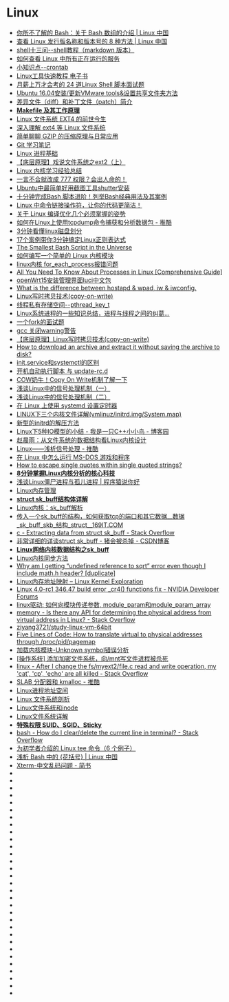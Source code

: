 # Linux

*   [你所不了解的 Bash：关于 Bash 数组的介绍 | Linux 中国](https://mp.weixin.qq.com/s?__biz=MjM5NjQ4MjYwMQ==&mid=2664611625&idx=2&sn=3972c9c37c35feade483a6d217a691af&chksm=bdce846f8ab90d793a14da241cd320e04932320287b95c6c7f4d965f0a96dd9bb567a35c1362&mpshare=1&scene=23&srcid=0715VvYjkiRJyhosbgVaD6bo#rd)
*   [查看 Linux 发行版名称和版本号的 8 种方法 | Linux 中国](https://mp.weixin.qq.com/s?__biz=MjM5NjQ4MjYwMQ==&mid=2664610995&idx=1&sn=41b2af8ee8948a9ed69148a7d1d0c541&chksm=bdce87f58ab90ee38939bda56450c0ce7a3f59e82a99c655bea83b9a833ec86b9704ac3c3ae1&scene=0&ascene=7&devicetype=android-26&version=26060240&nettype=cmnet&abtest_cookie=BAABAAoACwAMAA0ABQA%2Bix4Ad4seAJaMHgBijR4APY4eAAAA&lang=zh_CN&pass_ticket=lsjKFFYwhPwYFJd2s14tuElFIajYhp0%2B2j9cB4nMURB%2BfNstjV18jIrVHLCtPI3z&wx_header=1)
*   [shell十三问--shell教程（markdown 版本）](https://github.com/wzb56/13_questions_of_shell)
*   [如何查看 Linux 中所有正在运行的服务](https://linux.cn/article-9918-1.html)
*   [小知识点--crontab](http://www.cnblogs.com/qiyeboy/p/9464262.html)
*   [Linux工具快速教程 电子书](https://linuxtools-rst.readthedocs.io/zh_CN/latest/index.html)
*   [月薪上万才会考的 24 道Linux Shell 脚本面试题](https://mp.weixin.qq.com/s?__biz=MzI4MDEwNzAzNg==&mid=2649444706&idx=1&sn=e96603a22a104933834b01d5fad13882&chksm=f3a27011c4d5f9074c91bb3f8b76e9a620be2f01b37136b1c8a56cee9c99a53e0d6bc37bb80c&mpshare=1&scene=23&srcid=0803uR0yQxj38XZhmNf0BJwZ#rd)
*   [Ubuntu 16.04安装/更新VMware tools&设置共享文件夹方法](https://blog.csdn.net/wkw1125/article/details/53946371)
*   [差异文件（diff）和补丁文件（patch）简介](https://linux.cn/article-10005-1.html)
*   [**Makefile 及其工作原理**](https://linux.cn/article-10001-1.html?utm_source=tuicool&utm_medium=referral)
*   [Linux 文件系统 EXT4 的前世今生](https://www.oschina.net/translate/introduction-ext4-filesystem)
*   [深入理解 ext4 等 Linux 文件系统](https://mp.weixin.qq.com/s?__biz=MzAxODI5ODMwOA==&mid=2666542848&idx=1&sn=329ba5ea024a6b27600ffe280b52cd02&chksm=80dcf3abb7ab7abdf123388514656dede3dd75725160947f9e06e6ae277971d473f3622b5914&mpshare=1&scene=23&srcid=0914ChLw8NlLioWLgXip38FY#rd)
*   [简单聊聊 GZIP 的压缩原理与日常应用](https://github.com/rccoder/blog/issues/32?utm_source=tuicool&utm_medium=referral)
*   [Git 学习笔记](http://www.ppbibo.info/?p=354)
*   [Linux 进程基础](https://mp.weixin.qq.com/s?__biz=MzAxODI5ODMwOA==&mid=2666542882&idx=2&sn=f8a2ce32d9309425884e477457c4216d&chksm=80dcf389b7ab7a9f38d5a5c03c006e4771838e901b088297f93985a7b2ccbe0bd9dfaae5be11&mpshare=1&scene=23&srcid=09208B1FbTVhkKgAcv3wRas8#rd)
*   [【底层原理】戏说文件系统之ext2（上）](https://mp.weixin.qq.com/s?__biz=MzIwNTc4NTEwOQ==&mid=2247485761&idx=1&sn=65b709f060444db199420e1f6b24d31c&chksm=972ad83ba05d512d0a53001b9a84269a3ddfef13cc7a8eef060735f5ffabb63b9712a1fb8e1e&mpshare=1&scene=23&srcid=0920seDYTZekH7QWpq50AAzF#rd)
*   [Linux 内核学习经验总结](https://mp.weixin.qq.com/s?__biz=MzA3OTgyMDcwNg==&mid=2650635730&idx=1&sn=af05930e99412f34b714f4b29c0ab81c&chksm=87a47f1fb0d3f609a0d2f41a8dac29ccfe6caf4e97b7830e3b7f5f42da2f3c55ab63f789444e&mpshare=1&scene=23&srcid=0920ElJKozobODBwd44oVswv#rd)
*   [一言不合就改成 777 权限？会出人命的！](https://mp.weixin.qq.com/s?__biz=MzAwOTQ4MzY1Nw==&mid=2247486747&idx=1&sn=2d260a3db1b63432f8ddea970abfd181&chksm=9b5fa9fdac2820eb61c13b89c869e6131cfdeae4c403e8db77fc6f5e659129c1eea2de85c012&mpshare=1&scene=23&srcid=0920I5XqiG1Y60KzcncIeB0y#rd)
*   [Ubuntu中最简单好用截图工具shutter安装](https://blog.csdn.net/wd2014610/article/details/72860009)
*   [十分钟完成Bash 脚本进阶！列举Bash经典用法及其案例](https://mp.weixin.qq.com/s?__biz=MzI0MDQ4MTM5NQ==&mid=2247486900&idx=1&sn=49a671a6509a70a8e71fff7ae0d22f2c&chksm=e91b68a8de6ce1be5165b5e81d4e461c7d9267bd79d28646fe44b2c453f773fd49d6f663f2f1&mpshare=1&scene=23&srcid=0920iaG0a3z7xR7LhRFQ56qD#rd)
*   [Linux 中命令链接操作符，让你的代码更简洁！](https://mp.weixin.qq.com/s?__biz=MzA3OTgyMDcwNg==&mid=2650635721&idx=1&sn=c1b1955b76a246ed90b420b8fadd46d1&chksm=87a47f04b0d3f6124c301fbba58cc52aca7f96c638f77ba169af878f6f0cde66c80ab887f4f5&mpshare=1&scene=23&srcid=09260ubcNdJQ2EziLSnqEvyr#rd)
*   [关于 Linux 编译优化几个必须掌握的姿势](https://mp.weixin.qq.com/s/CIYzI6SAWcHWTD6z3PvOuQ?utm_source=tuicool&utm_medium=referral)
*   [如何在Linux上使用tcpdump命令捕获和分析数据包 - 推酷](http://os.51cto.com/art/201809/584122.htm?utm_source=tuicool&utm_medium=referral)
*   [3分钟看懂linux磁盘划分](https://mp.weixin.qq.com/s?__biz=MzI4MDEwNzAzNg==&mid=2649444877&idx=1&sn=62bb9e5612da34dfacb943f0ce6af9bb&chksm=f3a2737ec4d5fa6805a5d2d748c0b906a4c2707dc72361fb9cc4677e88cad7f246d6fbb61f8b&scene=0&ascene=14&devicetype=android-26&version=26060739&nettype=cmnet&abtest_cookie=AwABAAoACwAMAAYAPoseACWXHgAKmB4ANpgeAHeYHgChmB4AAAA%3D&lang=zh_CN&pass_ticket=tqg0vPML%2BTARLJOLY%2Ftw59g6C1%2Bf20Y782OQrJaIhR2lXQpvSa3mHgK6ggoIP0Ak&wx_header=1)
*   [17个案例带你3分钟搞定Linux正则表达式](https://mp.weixin.qq.com/s?__biz=MzI4MDEwNzAzNg==&mid=2649445080&idx=1&sn=16355547d16aadfe6e0856e6918e8056&chksm=f3a273abc4d5fabde136d578ca41990f4c99d83f9b7d3788f01178fd384a4fc5a729b2097c45&mpshare=1&scene=23&srcid=09287O5TcbuBAYdDKng1UP33#rd)
*   [The Smallest Bash Script in the Universe](https://blog.twentytwotabs.com/the-smallest-bash-program-in-the-universe/)
*   [如何编写一个简单的 Linux 内核模块](https://www.oschina.net/translate/writing-a-simple-linux-kernel-module?utm_source=tuicool&utm_medium=referral)
*   [linux内核 for_each_process报错问题](https://blog.csdn.net/zyf2333/article/details/80042893)
*   [All You Need To Know About Processes in Linux [Comprehensive Guide]](https://www.tecmint.com/linux-process-management/)
*   [openWrt15安装管理界面luci中文包](http://blog.sina.com.cn/s/blog_5f66526e0102werg.html)
*   [What is the difference between hostapd & wpad, iw & iwconfig.](https://forum.archive.openwrt.org/viewtopic.php?id=32555)
*   [Linux写时拷贝技术(copy-on-write)](http://www.cnblogs.com/biyeymyhjob/archive/2012/07/20/2601655.html?utm_source=tuicool&utm_medium=referral)
*   [线程私有存储空间--pthread_key_t](https://blog.csdn.net/yusiguyuan/article/details/21785641)
*   [Linux系统进程的一些知识总结，进程与线程之间的纠葛...](http://os.51cto.com/art/201805/575068.htm?utm_source=tuicool&utm_medium=referral)
*   [一个fork的面试题](https://www.cnblogs.com/ittinybird/p/4492098.html)
*   [gcc 关闭warning警告](https://blog.csdn.net/qq_14821541/article/details/54314490)
*   [【底层原理】Linux写时拷贝技术(copy-on-write)](https://mp.weixin.qq.com/s?__biz=MzIwNTc4NTEwOQ==&mid=2247486044&idx=1&sn=0fb6684d56d647a7af8c6903530987ba&chksm=972adb26a05d52303388512d4d6ef25063a2dcec4309e7175148b4da77c3b7db62fff6d7e651&mpshare=1&scene=23&srcid=1023geH04ieRruoV1cdJTXXD#rd)
*   [How to download an archive and extract it without saving the archive to disk?](https://unix.stackexchange.com/questions/85194/how-to-download-an-archive-and-extract-it-without-saving-the-archive-to-disk)
*   [init,service和systemctl的区别](https://blog.csdn.net/lineuman/article/details/52578399)
*   [开机自动执行脚本 与 update-rc.d](https://blog.csdn.net/jiaoyongqing134/article/details/54914808)
*   [COW奶牛！Copy On Write机制了解一下](http://www.cnblogs.com/Java3y/p/9884583.html?utm_source=tuicool&utm_medium=referral)
*   [浅谈Linux中的信号处理机制（一）](https://www.cnblogs.com/ittinybird/p/4777047.html)
*   [浅谈Linux中的信号处理机制（二）](https://www.cnblogs.com/ittinybird/p/4817032.html)
*   [在 Linux 上使用 systemd 设置定时器](https://linux.cn/article-10182-1.html)
*   [LINUX下三个内核文件详解(vmlinuz/initrd.img/System.map)](http://www.path8.net/tn/archives/5304)
*   [新型的initrd的解压方法](https://blog.csdn.net/xiaofeng_yan/article/details/83303544)
*   [Linux下5种IO模型的小结 - 我是一只C++小小鸟 - 博客园](https://www.cnblogs.com/ittinybird/p/4666044.html)
*   [赵晨雨：从文件系统的数据结构看Linux内核设计](https://mp.weixin.qq.com/s/iItbscZ7V6_Kmmtq_KAaHQ?utm_source=tuicool&utm_medium=referral)
*   [Linux——浅析信号处理 - 推酷](http://www.cnblogs.com/tp-16b/p/9011104.html?utm_source=tuicool&utm_medium=referral)
*   [在 Linux 中怎么运行 MS-DOS 游戏和程序](https://linux.cn/article-10226-1.html?utm_source=tuicool&utm_medium=referral)
*   [How to escape single quotes within single quoted strings?](https://stackoverflow.com/questions/1250079/how-to-escape-single-quotes-within-single-quoted-strings)
*   [**8分钟掌握Linux内核分析的核心科技**](https://mp.weixin.qq.com/s?__biz=MzA3OTgyMDcwNg==&mid=2650636169&idx=1&sn=fb76523b0c204aa98a75421ffccd61ce&chksm=87a47d44b0d3f4523c4a3b14ac96292b67f8bac5d0f2a34c862810ae8296e4f8920a44770f21&mpshare=1&scene=23&srcid=120440MnR3jDFkxNdzhZJ2pw#rd)
*   [浅谈Linux僵尸进程与孤儿进程 | 程序猿说你好](https://monkeysayhi.github.io/2018/12/05/%E6%B5%85%E8%B0%88Linux%E5%83%B5%E5%B0%B8%E8%BF%9B%E7%A8%8B%E4%B8%8E%E5%AD%A4%E5%84%BF%E8%BF%9B%E7%A8%8B/?utm_source=tuicool&utm_medium=referral)
*   [Linux内存管理](http://vinllen.com/linuxnei-cun-guan-li/)
*   [**struct sk_buff结构体详解**](https://blog.csdn.net/jrunw/article/details/70597096)
*   [Linux内核：sk_buff解析](https://www.cnblogs.com/tzh36/p/5424564.html)
*   [传入一个sk_buff的结构，如何获取tcp的端口和其它数据__数据_sk_buff_skb_结构_struct__169IT.COM](http://www.169it.com/tech-qa-linux/article-11621262382804727052.html)
*   [c - Extracting data from struct sk_buff - Stack Overflow](https://stackoverflow.com/questions/13664783/extracting-data-from-struct-sk-buff)
*   [非常详细的详谈struct sk_buff - 猪会被杀掉 - CSDN博客](https://blog.csdn.net/zhuhuibeishadiao/article/details/51500720)
*   [**Linux网络内核数据结构之sk_buff**](http://vinllen.com/linuxwang-luo-nei-he-shu-ju-jie-gou-zhi-sk_buff/)
*   [Linux内核同步方法](http://vinllen.com/untitled/)
*   [Why am I getting “undefined reference to sqrt” error even though I include math.h header? [duplicate]](https://stackoverflow.com/questions/10409032/why-am-i-getting-undefined-reference-to-sqrt-error-even-though-i-include-math)
*   [Linux内存地址映射 – Linux Kernel Exploration](http://ilinuxkernel.com/?p=1276)
*   [Linux 4.0-rc1 346.47 build error _cr4() functions fix - NVIDIA Developer Forums](https://devtalk.nvidia.com/default/topic/813458/linux-4-0-rc1-346-47-build-error-_cr4-functions-fix/)
*   [linux驱动: 如何向模块传递参数, module_param和module_param_array](https://www.cnblogs.com/mylinux/p/5670279.html)
*   [memory - Is there any API for determining the physical address from virtual address in Linux? - Stack Overflow](https://stackoverflow.com/questions/5748492/is-there-any-api-for-determining-the-physical-address-from-virtual-address-in-li/45128487#45128487)
*   [ziyang3721/study-linux-vm-64bit](https://github.com/ziyang3721/study-linux-vm-64bit)
*   [Five Lines of Code: How to translate virtual to physical addresses through /proc/pid/pagemap](http://fivelinesofcode.blogspot.com/2014/03/how-to-translate-virtual-to-physical.html)
*   [加载内核模块-Unknown symbol错误分析](https://blog.csdn.net/wuyongpeng0912/article/details/46739233)
*   [[操作系统] 添加加密文件系统，向/mnt写文件进程被杀死](https://blog.csdn.net/ZJU_fish1996/article/details/53898839)
*   [linux - After I change the fs/myext2/file.c read and write operation, my 'cat', 'cp', 'echo' are all killed - Stack Overflow](https://stackoverflow.com/questions/48049016/after-i-change-the-fs-myext2-file-c-read-and-write-operation-my-cat-cp-e)
*   [SLAB 分配器和 kmalloc - 推酷](https://www.tuicool.com/articles/ZveEjej)
*   [Linux进程地址空间](http://vinllen.com/linuxjin-cheng-di-zhi-kong-jian/)
*   [Linux 文件系统剖析](https://www.ibm.com/developerworks/cn/linux/l-linux-filesystem/index.html)
*   [Linux文件系统和inode](https://www.jianshu.com/p/9ef6542ced92)
*   [Linux文件系统详解](https://juejin.im/post/5b8ba9e26fb9a019c372e100)
*   [**特殊权限 SUID、SGID、Sticky**](https://www.cnblogs.com/Q--T/p/7864795.html)
*   [bash - How do I clear/delete the current line in terminal? - Stack Overflow](https://stackoverflow.com/questions/9679776/how-do-i-clear-delete-the-current-line-in-terminal)
*   [为初学者介绍的 Linux tee 命令（6 个例子）](https://linux.cn/article-9435-1.html)
*   [浅析 Bash 中的 {花括号} | Linux 中国](https://mp.weixin.qq.com/s?__biz=MjM5NjQ4MjYwMQ==&mid=2664613691&idx=1&sn=fe69e21ce69c2702000a8cd5d9951aaa&chksm=bdcefc7d8ab9756b693a1416123b050a3351063f15c71060d4e9319be2001df8048764b403bf&mpshare=1&scene=23&srcid=#rd)
*   [Xterm-中文乱码问题 - 简书](https://www.jianshu.com/p/dfb3d784e248)
*   []()
*   []()
*   []()
*   []()
*   []()
*   []()
*   []()
*   []()
*   []()
*   []()
*   []()
*   []()
*   []()
*   []()
*   []()
*   []()
*   []()
*   []()
*   []()
*   []()
*   []()
*   []()
*   []()
*   []()
*   []()
*   []()
*   []()
*   []()
*   []()
*   []()
*   []()


